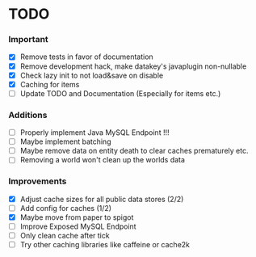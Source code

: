 # TODO

### Important
- [x] Remove tests in favor of documentation
- [x] Remove development hack, make datakey's javaplugin non-nullable
- [x] Check lazy init to not load&save on disable
- [x] Caching for items
- [ ] Update TODO and Documentation (Especially for items etc.)

### Additions
- [ ] Properly implement Java MySQL Endpoint !!!
- [ ] Maybe implement batching
- [ ] Maybe remove data on entity death to clear caches prematurely etc.
- [ ] Removing a world won't clean up the worlds data

### Improvements
- [x] Adjust cache sizes for all public data stores (2/2)
- [ ] Add config for caches (1/2)
- [x] Maybe move from paper to spigot
- [ ] Improve Exposed MySQL Endpoint
- [ ] Only clean cache after tick
- [ ] Try other caching libraries like caffeine or cache2k
